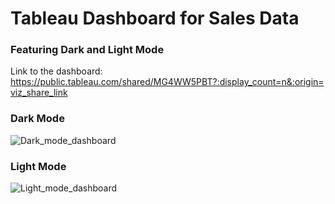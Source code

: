 # Tableau Dashboard for Sales Data
### Featuring Dark and Light Mode

Link to the dashboard: https://public.tableau.com/shared/MG4WW5PBT?:display_count=n&:origin=viz_share_link

### Dark Mode
![Dark_mode_dashboard](https://user-images.githubusercontent.com/126278720/221615582-1a7ac3e8-12cb-4a9b-91a8-447084d8e458.png)

### Light Mode
![Light_mode_dashboard](https://user-images.githubusercontent.com/126278720/221615759-742fa8dd-959a-41c2-bf8c-a94977b8faf2.png)
